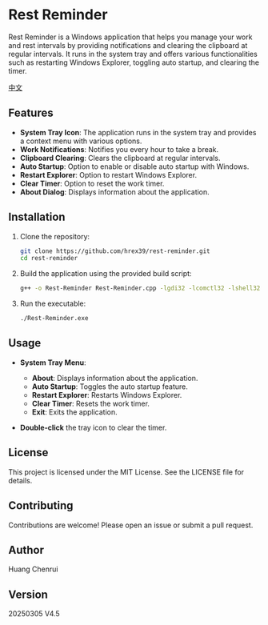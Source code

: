 # Rest Reminder

Rest Reminder is a Windows application that helps you manage your work and rest intervals by providing notifications and clearing the clipboard at regular intervals. It runs in the system tray and offers various functionalities such as restarting Windows Explorer, toggling auto startup, and clearing the timer.

[中文](README_zh.md)

## Features

- **System Tray Icon**: The application runs in the system tray and provides a context menu with various options.
- **Work Notifications**: Notifies you every hour to take a break.
- **Clipboard Clearing**: Clears the clipboard at regular intervals.
- **Auto Startup**: Option to enable or disable auto startup with Windows.
- **Restart Explorer**: Option to restart Windows Explorer.
- **Clear Timer**: Option to reset the work timer.
- **About Dialog**: Displays information about the application.

## Installation

1. Clone the repository:
    ```sh
    git clone https://github.com/hrex39/rest-reminder.git
    cd rest-reminder
    ```

2. Build the application using the provided build script:
    ```sh
    g++ -o Rest-Reminder Rest-Reminder.cpp -lgdi32 -lcomctl32 -lshell32 -luser32 -mwindows -static
    ```

3. Run the executable:
    ```sh
    ./Rest-Reminder.exe
    ```

## Usage

- **System Tray Menu**:
  - **About**: Displays information about the application.
  - **Auto Startup**: Toggles the auto startup feature.
  - **Restart Explorer**: Restarts Windows Explorer.
  - **Clear Timer**: Resets the work timer.
  - **Exit**: Exits the application.

- **Double-click** the tray icon to clear the timer.

## License

This project is licensed under the MIT License. See the LICENSE file for details.

## Contributing

Contributions are welcome! Please open an issue or submit a pull request.

## Author

Huang Chenrui

## Version

20250305 V4.5